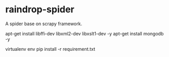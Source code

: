 # raindrop-spider
A spider base on scrapy framework.

apt-get install libffi-dev libxml2-dev libxslt1-dev -y
apt-get install mongodb -y

virtualenv env
pip install -r requirement.txt

